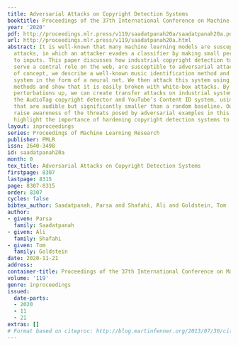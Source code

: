 ```yaml
---
title: Adversarial Attacks on Copyright Detection Systems
booktitle: Proceedings of the 37th International Conference on Machine Learning
year: '2020'
pdf: http://proceedings.mlr.press/v119/saadatpanah20a/saadatpanah20a.pdf
url: http://proceedings.mlr.press/v119/saadatpanah20a.html
abstract: It is well-known that many machine learning models are susceptible to adversarial
  attacks, in which an attacker evades a classifier by making small perturbations
  to inputs. This paper discusses how industrial copyright detection tools, which
  serve a central role on the web, are susceptible to adversarial attacks. As proof
  of concept, we describe a well-known music identification method and implement this
  system in the form of a neural net. We then attack this system using simple gradient
  methods and show that it is easily broken with white-box attacks. By scaling these
  perturbations up, we can create transfer attacks on industrial systems, such as
  the AudioTag copyright detector and YouTube’s Content ID system, using perturbations
  that are audible but significantly smaller than a random baseline. Our goal is to
  raise awareness of the threats posed by adversarial examples in this space and to
  highlight the importance of hardening copyright detection systems to attacks.
layout: inproceedings
series: Proceedings of Machine Learning Research
publisher: PMLR
issn: 2640-3498
id: saadatpanah20a
month: 0
tex_title: Adversarial Attacks on Copyright Detection Systems
firstpage: 8307
lastpage: 8315
page: 8307-8315
order: 8307
cycles: false
bibtex_author: Saadatpanah, Parsa and Shafahi, Ali and Goldstein, Tom
author:
- given: Parsa
  family: Saadatpanah
- given: Ali
  family: Shafahi
- given: Tom
  family: Goldstein
date: 2020-11-21
address: 
container-title: Proceedings of the 37th International Conference on Machine Learning
volume: '119'
genre: inproceedings
issued:
  date-parts:
  - 2020
  - 11
  - 21
extras: []
# Format based on citeproc: http://blog.martinfenner.org/2013/07/30/citeproc-yaml-for-bibliographies/
---
```

